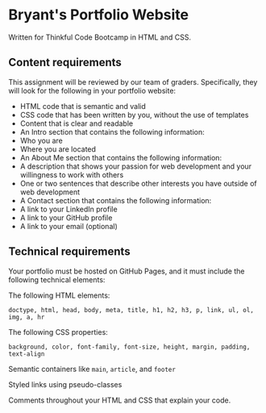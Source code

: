 # Bryant's Portfolio Website

Written for Thinkful Code Bootcamp in HTML and CSS.

## Content requirements

This assignment will be reviewed by our team of graders. Specifically, they will look for the following in your portfolio website:

- HTML code that is semantic and valid
- CSS code that has been written by you, without the use of templates
- Content that is clear and readable
- An Intro section that contains the following information:
- Who you are
- Where you are located
- An About Me section that contains the following information:
- A description that shows your passion for web development and your willingness to work with others
- One or two sentences that describe other interests you have outside of web development
- A Contact section that contains the following information:
- A link to your LinkedIn profile
- A link to your GitHub profile
- A link to your email (optional)

## Technical requirements

Your portfolio must be hosted on GitHub Pages, and it must include the following technical elements:

The following HTML elements:

 `doctype, html, head, body, meta, title,
 h1, h2, h3, p, link, ul, ol, img, a, hr`

The following CSS properties:

 `background, color, font-family, font-size,
 height, margin, padding, text-align`

Semantic containers like `main`, `article`, and `footer`

Styled links using pseudo-classes

Comments throughout your HTML and CSS that explain your code.
